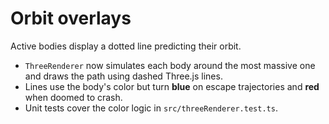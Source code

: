 # Orbit overlays

Active bodies display a dotted line predicting their orbit.

- `ThreeRenderer` now simulates each body around the most massive one and draws the path using dashed Three.js lines.
- Lines use the body's color but turn **blue** on escape trajectories and **red** when doomed to crash.
- Unit tests cover the color logic in `src/threeRenderer.test.ts`.
